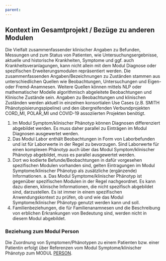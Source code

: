 ```yaml
---
parent: 
---
```

## Kontext im Gesamtprojekt / Bezüge zu anderen Modulen

Die Vielfalt zusammenfassender klinischer Angaben zu Befunden, Messungen und zum Status von Patienten, wie Untersuchungsergebnisse, aktuelle und historische Krankheiten, Symptome und ggf. auch Krankheitsveranlagungen, kann nicht allein mit dem Modul Diagnose oder spezifischen Erweiterungsmodulen repräsentiert werden. Die zusammenfassenden Angaben/Bezeichnungen zu Zuständen stammen aus unterschiedlichen Quellen wie Beobachtungen, Untersuchungen und Eigen- oder Fremd-Anamnesen. Weitere Quellen können mittels NLP oder mathematischer Modelle algorithmisch abgeleitete Beobachtungen und Klinische Zustände sein.
Angaben zu Beobachtungen und klinischen Zuständen werden aktuell in einzelnen konsortialen Use Cases (z.B. SMITH Phänotypisierungspipeline) und den übergreifenden Verbundprojekten CORD_MI, POLAR_MI und COVID-19 assoziierten Projekten benötigt.

1.	Im Modul Symptom/klinischer Phänotyp können Diagnosen differenziert abgebildet werden. Es muss daher parallel zu Einträgen im Modul Diagnosen ausgewertet werden.
2.	Das Modul Labor enthält Beobachtungen in Form von Laborbefunden und ist für Laborwerte in der Regel zu bevorzugen. Sind Laborwerte für einen komplexen Phänotyp auch über das Modul Symptom/klinischer Phänotyp abgebildet, muss es parallel ausgewertet werden.
3.	Dort wo kodierte Befunde/Beobachtungen in dafür vorgesehen spezifischen Modulen vorhanden sind, gelten Eintragungen im Modul Symptome/klinischer Phänotyp als zusätzliche (ergänzende) Informationen.
a.	Das Modul Symptome/klinischer Phänotyp ist gegenüber spezifischen Modulen in der Regel nachgeordnet. Es kann dazu dienen, klinische Informationen, die nicht spezifisch abgebildet sind, darzustellen. Es ist immer in einem spezifischen Anwendungskontext zu prüfen, ob und wie das Modul Symptome/klinischer Phänotyp genutzt werden kann und soll.
4.	Familienbeziehungen, die für Familienanamnesen und die Beschreibung von erblichen Erkrankungen von Bedeutung sind, werden nicht in diesem Modul abgebildet.


### Beziehung zum Modul Person

Die Zuordnung von Symptomen/Phänotypen zu einem Patienten bzw. einer Patientin erfolgt über Referenzen vom Modul Symptome/klinischer Phänotyp zum MODUL [PERSON](https://simplifier.net/mii-basismodul-person-2024).